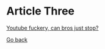 # Article Three

[Youtube fuckery, can bros just stop?](https://www.youtube.com/watch?v=Gjo1hlIey9g)

[Go back](/index.html)
